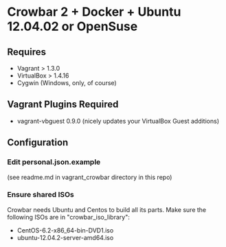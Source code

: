 Crowbar 2 + Docker + Ubuntu 12.04.02 or OpenSuse
================================================

Requires
--------

* Vagrant > 1.3.0
* VirtualBox > 1.4.16
* Cygwin (Windows, only, of course)

Vagrant Plugins Required
------------------------

* vagrant-vbguest 0.9.0  (nicely updates your VirtualBox Guest additions)


Configuration
-------------

### Edit personal.json.example

(see readme.md in vagrant_crowbar directory in this repo)

### Ensure shared ISOs

Crowbar needs Ubuntu and Centos to build all its parts.  Make sure the following ISOs are
in "crowbar_iso_library":
* CentOS-6.2-x86_64-bin-DVD1.iso
* ubuntu-12.04.2-server-amd64.iso
